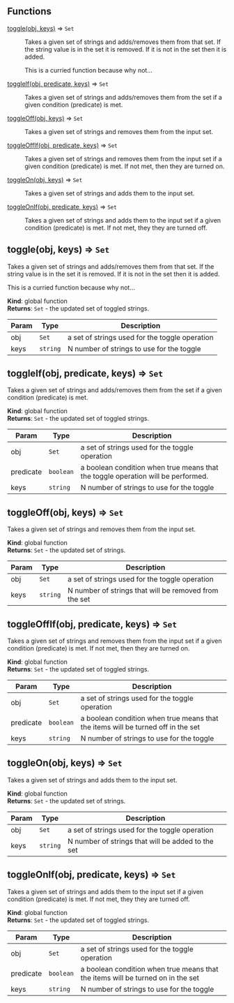 ## Functions

<dl>
<dt><a href="#toggle">toggle(obj, keys)</a> ⇒ <code>Set</code></dt>
<dd><p>Takes a given set of strings and adds/removes them from that set.  If the
string value is in the set it is removed.  If it is not in the set then
it is added.</p>
<p>This is a curried function because why not...</p>
</dd>
<dt><a href="#toggleIf">toggleIf(obj, predicate, keys)</a> ⇒ <code>Set</code></dt>
<dd><p>Takes a given set of strings and adds/removes them from the set if a given
condition (predicate) is met.</p>
</dd>
<dt><a href="#toggleOff">toggleOff(obj, keys)</a> ⇒ <code>Set</code></dt>
<dd><p>Takes a given set of strings and removes them from the input set.</p>
</dd>
<dt><a href="#toggleOffIf">toggleOffIf(obj, predicate, keys)</a> ⇒ <code>Set</code></dt>
<dd><p>Takes a given set of strings and removes them from the input set if a given
condition (predicate) is met.  If not met, then they are turned on.</p>
</dd>
<dt><a href="#toggleOn">toggleOn(obj, keys)</a> ⇒ <code>Set</code></dt>
<dd><p>Takes a given set of strings and adds them to the input set.</p>
</dd>
<dt><a href="#toggleOnIf">toggleOnIf(obj, predicate, keys)</a> ⇒ <code>Set</code></dt>
<dd><p>Takes a given set of strings and adds them to the input set if a given
condition (predicate) is met.  If not met, they they are turned off.</p>
</dd>
</dl>

<a name="toggle"></a>

## toggle(obj, keys) ⇒ <code>Set</code>
Takes a given set of strings and adds/removes them from that set.  If the
string value is in the set it is removed.  If it is not in the set then
it is added.

This is a curried function because why not...

**Kind**: global function  
**Returns**: <code>Set</code> - the updated set of toggled strings.  

| Param | Type | Description |
| --- | --- | --- |
| obj | <code>Set</code> | a set of strings used for the toggle operation |
| keys | <code>string</code> | N number of strings to use for the toggle |

<a name="toggleIf"></a>

## toggleIf(obj, predicate, keys) ⇒ <code>Set</code>
Takes a given set of strings and adds/removes them from the set if a given
condition (predicate) is met.

**Kind**: global function  
**Returns**: <code>Set</code> - the updated set of toggled strings.  

| Param | Type | Description |
| --- | --- | --- |
| obj | <code>Set</code> | a set of strings used for the toggle operation |
| predicate | <code>boolean</code> | a boolean condition when true means that the toggle operation will be performed. |
| keys | <code>string</code> | N number of strings to use for the toggle |

<a name="toggleOff"></a>

## toggleOff(obj, keys) ⇒ <code>Set</code>
Takes a given set of strings and removes them from the input set.

**Kind**: global function  
**Returns**: <code>Set</code> - the updated set of strings.  

| Param | Type | Description |
| --- | --- | --- |
| obj | <code>Set</code> | a set of strings used for the toggle operation |
| keys | <code>string</code> | N number of strings that will be removed from the set |

<a name="toggleOffIf"></a>

## toggleOffIf(obj, predicate, keys) ⇒ <code>Set</code>
Takes a given set of strings and removes them from the input set if a given
condition (predicate) is met.  If not met, then they are turned on.

**Kind**: global function  
**Returns**: <code>Set</code> - the updated set of toggled strings.  

| Param | Type | Description |
| --- | --- | --- |
| obj | <code>Set</code> | a set of strings used for the toggle operation |
| predicate | <code>boolean</code> | a boolean condition when true means that the items will be turned off in the set |
| keys | <code>string</code> | N number of strings to use for the toggle |

<a name="toggleOn"></a>

## toggleOn(obj, keys) ⇒ <code>Set</code>
Takes a given set of strings and adds them to the input set.

**Kind**: global function  
**Returns**: <code>Set</code> - the updated set of strings.  

| Param | Type | Description |
| --- | --- | --- |
| obj | <code>Set</code> | a set of strings used for the toggle operation |
| keys | <code>string</code> | N number of strings that will be added to the set |

<a name="toggleOnIf"></a>

## toggleOnIf(obj, predicate, keys) ⇒ <code>Set</code>
Takes a given set of strings and adds them to the input set if a given
condition (predicate) is met.  If not met, they they are turned off.

**Kind**: global function  
**Returns**: <code>Set</code> - the updated set of toggled strings.  

| Param | Type | Description |
| --- | --- | --- |
| obj | <code>Set</code> | a set of strings used for the toggle operation |
| predicate | <code>boolean</code> | a boolean condition when true means that the items will be turned on in the set |
| keys | <code>string</code> | N number of strings to use for the toggle |

